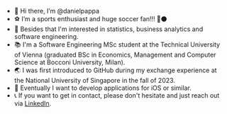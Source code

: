 - 👋 Hi there, I’m @danielpappa
- ⚽ I’m a sports enthusiast and huge soccer fan!!! 🔴⚫
- 👀 Besides that I'm interested in statistics, business analytics and software engineering.
- 📚 I'm a Software Engineering MSc student at the Technical University of Vienna (graduated BSc in Economics, Management and Computer Science at Bocconi University, Milan).
- 🌏 I was first introduced to GitHub during my exchange experience at the National University of Singapore in the fall of 2023.
- 🌱 Eventually I want to develop applications for iOS or similar.
- 📞 If you want to get in contact, please don't hesitate and just reach out via [LinkedIn](https://www.linkedin.com/in/daniel-pappalardo/).

<!---
danielpappa/danielpappa is a ✨ special ✨ repository because its `README.md` (this file) appears on your GitHub profile.
You can click the Preview link to take a look at your changes.
--->
